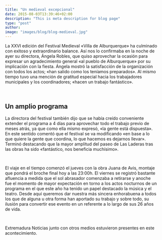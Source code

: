 ```yaml
---
title: "Un medieval excepcional"
date: 2015-08-03T13:39:46+02:00
description: "This is meta description for blog page"
type: "post"
author:
image: "images/blog/blog-medieval.jpg"
---
```



La XXVI edición del Festival Medieval «Villa de Alburquerque» ha culminado con exitoso y extraordinario balance. Así nos lo confirmaba en la noche de ayer su directora, Ángela Robles, que quiso aprovechar la ocasión para expresar un agradecimiento general «al pueblo de Alburquerque» por su implicación con la fiesta. Ángela mostró la satisfacción de la organización con todos los actos; «han salido como los teníamos preparados». Al mismo tiempo tuvo una mención de gratitud especial hacia los trabajadores municipales y los coordinadores; «hacen un trabajo fantástico». 

<br>

## Un amplio programa

La directora del festival también dijo que se había creído conveniente extender el programa a 4 días para aprovechar todo el trabajo previo de meses atrás, ya que como ella mismo expresó, «la gente está dispuesta». En este sentido comentó que el festival se va modificando «en base a lo que quiere la gente que coordina, lo que hacemos es dejarnos llevar». Terminó destacando que la mayor amplitud del paseo de Las Laderas tras las obras ha sido «fantástico, nos beneficia muchísimo».

<br>

El viaje en el tiempo comenzó el jueves con la obra Juana de Avis, montaje que pondrá el broche final hoy a las 23:00h. El viernes se registró bastante afluencia a medida que el sol abrasador comenzaba a retirarse y anoche fue el momento de mayor expectación en torno a los actos nocturnos de un programa en el que este año ha tenido un papel destacado la música y el teatro. Desde aquí queremos dar nuestra más sincera enhorabuena a todos los que de alguna u otra forma han aportado su trabajo y sobre todo, su ilusión para convertir ese evento en un referente a lo largo de sus 26 años de vida.

<br>


Extremadura Noticias junto con otros medios estuvieron presentes en este acontecimiento.





